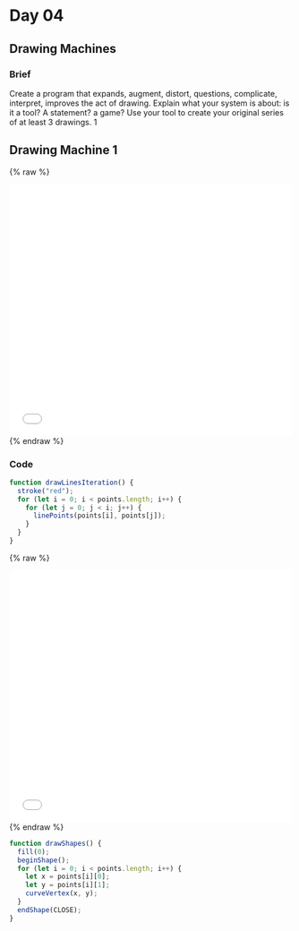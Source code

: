 # Day 04

## Drawing Machines

### Brief

Create a program that expands, augment, distort, questions, complicate, interpret, improves the act of drawing. Explain what your system is about: is it a tool? A statement? a game? Use your tool to create your original series of at least 3 drawings. 1

## Drawing Machine 1

{% raw %}

<iframe src="projects/Day4_Machines/Machine_1/index.html" width="100%" height="450" frameborder="no"></iframe>
{% endraw %}

### Code

```js
function drawLinesIteration() {
  stroke("red");
  for (let i = 0; i < points.length; i++) {
    for (let j = 0; j < i; j++) {
      linePoints(points[i], points[j]);
    }
  }
}
```

{% raw %}

<iframe src="projects/Day4_Machines/Machine_1.2/index.html" width="100%" height="450" frameborder="no"></iframe>
{% endraw %}

```js
function drawShapes() {
  fill(0);
  beginShape();
  for (let i = 0; i < points.length; i++) {
    let x = points[i][0];
    let y = points[i][1];
    curveVertex(x, y);
  }
  endShape(CLOSE);
}
```
